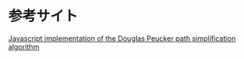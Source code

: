 # 参考サイト


[Javascript implementation of the Douglas Peucker path simplification algorithm](https://gist.github.com/adammiller/826148)

